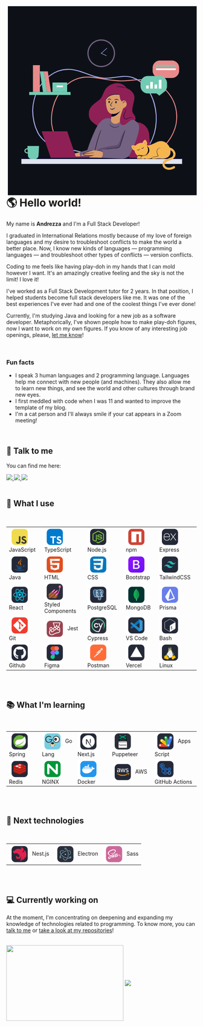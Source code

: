 <picture>
  <source media="(prefers-color-scheme: dark)" srcset="./assets/gif/profile_dark.gif">
  <source media="(prefers-color-scheme: light)" srcset="./assets/gif/profile_light.gif">
  <img 
    src="./assets/gif/profile_dark.gif" 
    alt="In the foreground, there is a smiling black girl with pink hair and a lylac blouse using a pink laptop. There is an orange cat sleeping to her left and a steaming green mug to her right. Above her there is a shelf with books and a box, a clock and two speech balloons. There's nothing written on the balloons, only an animated bar graph and 2 horizontal lines." 
    align="right" 
  />
</picture>

<h1> 🌎 Hello world!</h1>

My name is **Andrezza** and I'm a Full Stack Developer!

I graduated in International Relations mostly because of my love of foreign languages and my desire to troubleshoot conflicts to make the world a better place. Now, I know new kinds of languages — programming languages — and troubleshoot other types of conflicts — version conflicts.

Coding to me feels like having play-doh in my hands that I can mold however I want. It's an amazingly creative feeling and the sky is not the limit! I love it!

I've worked as a Full Stack Development tutor for 2 years. In that position, I helped students become full stack developers like me. It was one of the best experiences I've ever had and one of the coolest things I've ever done!

Currently, I'm studying Java and looking for a new job as a software developer. Metaphorically, I've shown people how to make play-doh figures, now I want to work on my own figures. If you know of any interesting job openings, please, <a href="#talk">let me know</a>!

<br />

<h3>Fun facts</h3>
<ul>
  <li>I speak 3 human languages and 2 programming language. Languages help me connect with new people (and machines). They also allow me to learn new things, and see the world and other cultures through brand new eyes.</li>
  <li>I first meddled with code when I was 11 and wanted to improve the template of my blog.</li>
  <li>I'm a cat person and I'll always smile if your cat appears in a Zoom meeting!</li>
</ul>
<br />

<h2 id="talk"> 💬 Talk to me</h2>
<div style="display: inline_block">
  <p>You can find me here:</p>
  <a href="https://www.linkedin.com/in/souza-andrezza/">
    <img src="https://img.shields.io/badge/LinkedIn-0077B5?style=for-the-badge&logo=linkedin&logoColor=white" />
  </a>
  <a href="mailto:72293497+andrezzasouza@users.noreply.github.com">
    <img src="https://img.shields.io/badge/Gmail-D14836?style=for-the-badge&logo=gmail&logoColor=white" />
  </a>
  <a href="https://stackoverflow.com/users/17289778/andrezza-souza">
    <img src="https://img.shields.io/badge/Stack_Overflow-FE7A16?style=for-the-badge&logo=stack-overflow&logoColor=white" />
  </a>
  <br />
  <br />
</div>

<h2>🧠 What I use</h2>
<br />
<table>
  <tbody>
    <tr>
      <td>
        <img align="center" title="Javascript" alt="Javascript" height="50" src="./assets/svg/javascript.svg" />
        &nbsp JavaScript
      </td>
      <td>
        <img align="center" title="Typescript" alt="Typescript" height="50" src="./assets/svg/typescript.svg" />
        &nbsp TypeScript
      </td>
      <td>
        <img align="center" title="Node.js" alt="Node.js" height="50" src="./assets/svg/node.svg" />
        &nbsp Node.js
      </td>
      <td>
        <img align="center" title="npm" alt="npm" height="50" src="./assets/svg/npm.svg" />
        &nbsp npm
      </td>
      <td>
        <img align="center" title="Express.js" alt="Express.js" height="50" src="./assets/svg/express.svg" />
        &nbsp Express
      </td>
    </tr>
    <tr>
      <td>
        <img align="center" title="Java" alt="Java" height="50" src="./assets/svg/java.svg" />
        &nbsp Java
      </td>
      <td>
        <img align="center" title="HTML" alt="HTML" height="50" src="./assets/svg/html.svg" />
        &nbsp HTML
      </td>
      <td>
        <img align="center" title="CSS" alt="CSS" height="50" src="./assets/svg/css.svg" />
        &nbsp CSS
      </td>
      <td>
        <img align="center" title="Bootstrap" alt="Bootstrap" height="50" src="./assets/svg/bootstrap.svg" />
        &nbsp Bootstrap
      </td>
      <td>
        <img align="center" title="TailwindCSS" alt="TailwindCSS" height="50" src="./assets/svg/tailwind-css.svg" />
        &nbsp TailwindCSS
      </td>
    </tr>
    <tr>
      <td>
        <img align="center" title="React" alt="React" height="50" src="./assets/svg/react.svg" />
        &nbsp React
      </td>
      <td>
        <img align="center" title="Styled Components" alt="Styled Components" height="50" src="./assets/svg/styled-components.svg" />
        &nbsp Styled Components
      </td>
      <td>
        <img align="center" title="PostgreSQL" alt="PostgreSQL" height="50" src="./assets/svg/postgresql.svg" />
        &nbsp PostgreSQL
      </td>
      <td>
        <img align="center" title="MongoDB" alt="MongoDB" height="50" src="./assets/svg/mongo.svg" />
        &nbsp MongoDB
      </td>
      <td>
        <img align="center" title="Prisma" alt="Prisma" height="50" src="./assets/svg/prisma.svg" />
        &nbsp Prisma
      </td>
    </tr>
    <tr>
      <td>
        <img align="center" title="Git" alt="Git" height="50" src="./assets/svg/git.svg" />
        &nbsp Git
      </td>
      <td>
        <img align="center" title="Jest" alt="Jest" height="50" src="./assets/svg/jest.svg" />
        &nbsp Jest
      </td>
      <td>
        <img align="center" title="Cypress" alt="Cypress" height="50" src="./assets/svg/cypress.svg" />
        &nbsp Cypress
      </td>
      <td>
        <img align="center" title="VS Code" alt="VS Code" height="50" src="./assets/svg/vs-code.svg" />
        &nbsp VS Code
      </td>
      <td>
        <img align="center" title="Bash" alt="Bash" height="50" src="./assets/svg/bash.svg" />
        &nbsp Bash
      </td>
    </tr>
    <tr>
      <td>
        <img align="center" title="GitHub" alt="GitHub" height="50" src="./assets/svg/github.svg" />
        &nbsp Github
      </td>
      <td>
        <img align="center" title="Figma" alt="Figma" height="50" src="./assets/svg/figma.svg" />
        &nbsp Figma
      </td>
      <td>
        <img align="center" title="Postman" alt="Postman" height="50" src="./assets/svg/postman.svg" />
        &nbsp Postman
      </td>
      <td>
        <img align="center" title="Vercel" alt="Vercel" height="50" src="./assets/svg/vercel.svg" />
        &nbsp Vercel
      </td>
      <td>
        <img align="center" title="Linux" alt="Linux" height="50" src="./assets/svg/linux.svg" />
        &nbsp Linux
      </td>
    </tr>
  </tbody>
</table>

<br />
<br />

<h2>📚 What I'm learning</h2>
<br />
<table>
  <tbody>
    <tr>
      <td>
        <img align="center" title="Spring" alt="Spring" height="50" src="./assets/svg/spring.svg" />
        &nbsp Spring
      </td>
      <td>
        <img align="center" title="Go Lang" alt="Go Lang" height="50" src="./assets/svg/go.svg" />
        &nbsp Go Lang
      </td>
      <td>
        <img align="center" title="Next.js" alt="Next.js" height="50" src="./assets/svg/next.svg" />
        &nbsp Next.js
      </td>
      <td>
        <img align="center" title="Puppeteer" alt="Puppeteer" height="50" src="./assets/svg/puppeteer.svg" />
        &nbsp Puppeteer
      </td>
      <td>
        <img align="center" title="Apps Script" alt="Apps Script" height="50" src="./assets/svg/appsscript.svg" />
        &nbsp Apps Script
      </td>
    </tr>
    <tr>
      <td>
        <img align="center" title="Redis" alt="Redis" height="50" src="./assets/svg/redis.svg" />
        &nbsp Redis
      </td>
      <td>
        <img align="center" title="NGINX" alt="NGINX" height="50" src="./assets/svg/nginx.svg" />
        &nbsp NGINX
      </td>
      <td>
        <img align="center" title="Docker" alt="Docker" height="50" src="./assets/svg/docker.svg" />
        &nbsp Docker
      </td>
      <td>
        <img align="center" title="AWS" alt="AWS" height="50" src="./assets/svg/aws.svg" />
        &nbsp AWS
      </td>
      <td>
        <img align="center" title="Github Actions" alt="Github Actions" height="50" src="./assets/svg/github-actions.svg" />
        &nbsp GitHub Actions
      </td>
    </tr>
  </tbody>
</table>

<br />
<br />

<h2>👀 Next technologies</h2>
<br />
<table>
  <tbody>
    <tr>
      <td>
        <img align="center" title="Nest.js" alt="Nest.js" height="50" src="./assets/svg/nestjs.svg" />
        &nbsp Nest.js
      </td>
      <td>
        <img align="center" title="Electron" alt="Electron" height="50" src="./assets/svg/electron.svg" />
        &nbsp Electron
      </td>
      <td>
        <img align="center" title="Sass" alt="Sass" height="50" src="./assets/svg/sass.svg" />
        &nbsp Sass
      </td>
    </tr>
  </tbody>
</table>

<br />
<br />

<h2>💻 Currently working on</h2>

At the moment, I'm concentrating on deepening and expanding my knowledge of technologies related to programming. To know more, you can <a href="#talk">talk to me</a> or <a href="https://github.com/andrezzasouza?tab=repositories">take a look at my repositories</a>!

<br />

<div>
  <a href="https://github.com/andrezzasouza#user-activity-overview" style="text-decoration: none !important; color: transparent; ">
    <img width="310" height="200" src="https://github-readme-stats.vercel.app/api?username=andrezzasouza&theme=panda&show_icons=true&hide_rank=true&include_all_commits=true&count_private=true&custom_title=Github%20Stats" align="center" />
  </a>
  <a href="https://wakatime.com/@andrezzasouza" style="text-decoration: none !important;">
    <img height="200" src="https://github-readme-stats.vercel.app/api/wakatime?username=andrezzasouza&theme=panda&langs_count=5" align="center" />
  </a>
  <br />
</div>

[//]: # "Icons from https://github.com/tandpfun/skill-icons"
